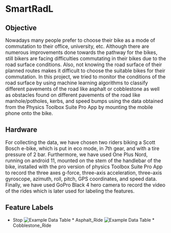 # SmartRadL

## Objective

<p style = "font-family: Times New Roman"> <p style="font-size:110%;"> Nowadays many people prefer to choose their bike as a mode of commutation to their office, university, etc. Although there are numerous improvements done towards the pathway for the bikes, still bikers are facing difficulties commutating in their bikes due to the road surface conditions. Also, not knowing the road surface of their planned routes makes it difficult to choose the suitable bikes for their commutation. In this project, we tried to monitor the conditions of the road surface by using machine learning algorithms to classify different pavements of the road like asphalt or cobblestone as well as obstacles found on different pavements of the road like manhole/potholes, kerbs, and speed bumps using the data obtained from the Physics Toolbox Suite Pro App by mounting the mobile phone onto the bike.</p> </p>

## Hardware
<p style = "font-family: Times New Roman"> <p style="font-size:110%;"> For collecting the data, we have chosen two riders biking a Scott Bosch e-bike, which is put in eco mode, in 7th gear, and with a tire pressure of 2 bar. Furthermore, we have used One Plus Nord, running on android 11, mounted on the stem of the handlebar of the bike, installed with the pro version of physics Toolbox Suite Pro App to record the three axes g-force, three-axis acceleration, three-axis gyroscope, azimuth, roll, pitch, GPS coordinates, and speed data. Finally, we have used GoPro Black 4 hero camera to record the video of the rides which is later used for labeling the features.</p> </p>

## Feature Labels
* Stop ![Example Data Table](https://raw.githubusercontent.com/JohnPravin97/SmartRadL/tree/main/Vaihingen_Dataset/Img/Stop.JPG)    * Asphalt_Ride ![Example Data Table](https://raw.githubusercontent.com/JohnPravin97/SmartRadL/tree/main/Vaihingen_Dataset/Img/Asphalt_Ride.JPG)                           * Cobblestone_Ride